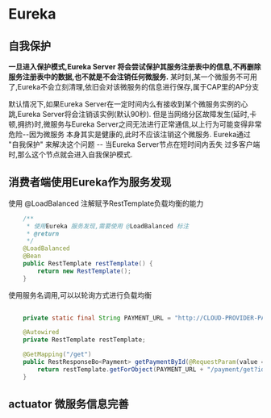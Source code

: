# Eureka

## 自我保护

**一旦进入保护模式,Eureka Server 将会尝试保护其服务注册表中的信息,不再删除服务注册表中的数据,也不就是不会注销任何微服务.**
某时刻,某一个微服务不可用了,Eureka不会立刻清理,依旧会对该微服务的信息进行保存,属于CAP里的AP分支

默认情况下,如果Eureka Server在一定时间内么有接收到某个微服务实例的心跳,Eureka Server将会注销该实例(默认90秒).
但是当网络分区故障发生(延时,卡顿,拥挤)时,微服务与Eureka Server之间无法进行正常通信,以上行为可能变得非常危险--因为微服务
本身其实是健康的,此时不应该注销这个微服务. Eureka通过 "自我保护" 来解决这个问题 -- 当Eureka Server节点在短时间内丢失
过多客户端时,那么这个节点就会进入自我保护模式.

## 消费者端使用Eureka作为服务发现

使用 @LoadBalanced 注解赋予RestTemplate负载均衡的能力
```java
    /**
     * 使用Eureka 服务发现,需要使用 @LoadBalanced 标注
     * @return
     */
    @LoadBalanced
    @Bean
    public RestTemplate restTemplate() {
        return new RestTemplate();
    }
```

使用服务名调用,可以以轮询方式进行负载均衡
```java
    
    private static final String PAYMENT_URL = "http://CLOUD-PROVIDER-PAYMENT";

    @Autowired
    private RestTemplate restTemplate;

    @GetMapping("/get")
    public RestResponseBo<Payment> getPaymentById(@RequestParam(value = "id") Long id) {
        return restTemplate.getForObject(PAYMENT_URL + "/payment/get?id=" + id, RestResponseBo.class);
    }
```

## actuator 微服务信息完善
